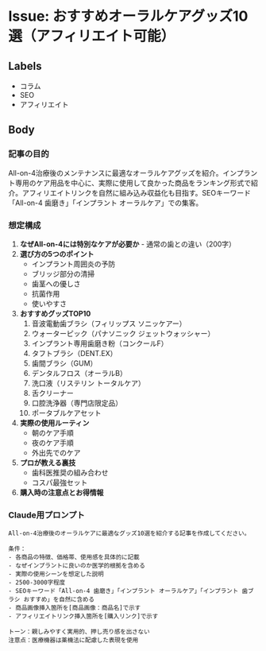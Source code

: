 # Issue: おすすめオーラルケアグッズ10選（アフィリエイト可能）

## Labels
- コラム
- SEO
- アフィリエイト

## Body

### 記事の目的
All-on-4治療後のメンテナンスに最適なオーラルケアグッズを紹介。インプラント専用のケア用品を中心に、実際に使用して良かった商品をランキング形式で紹介。アフィリエイトリンクを自然に組み込み収益化も目指す。SEOキーワード「All-on-4 歯磨き」「インプラント オーラルケア」での集客。

### 想定構成
1. **なぜAll-on-4には特別なケアが必要か** - 通常の歯との違い（200字）
2. **選び方の5つのポイント**
   - インプラント周囲炎の予防
   - ブリッジ部分の清掃
   - 歯茎への優しさ
   - 抗菌作用
   - 使いやすさ
3. **おすすめグッズTOP10**
   1. 音波電動歯ブラシ（フィリップス ソニッケアー）
   2. ウォーターピック（パナソニック ジェットウォッシャー）
   3. インプラント専用歯磨き粉（コンクールF）
   4. タフトブラシ（DENT.EX）
   5. 歯間ブラシ（GUM）
   6. デンタルフロス（オーラルB）
   7. 洗口液（リステリン トータルケア）
   8. 舌クリーナー
   9. 口腔洗浄器（専門店限定品）
   10. ポータブルケアセット
4. **実際の使用ルーティン**
   - 朝のケア手順
   - 夜のケア手順
   - 外出先でのケア
5. **プロが教える裏技**
   - 歯科医推奨の組み合わせ
   - コスパ最強セット
6. **購入時の注意点とお得情報**

### Claude用プロンプト
```
All-on-4治療後のオーラルケアに最適なグッズ10選を紹介する記事を作成してください。

条件：
- 各商品の特徴、価格帯、使用感を具体的に記載
- なぜインプラントに良いのか医学的根拠を含める
- 実際の使用シーンを想定した説明
- 2500-3000字程度
- SEOキーワード「All-on-4 歯磨き」「インプラント オーラルケア」「インプラント 歯ブラシ おすすめ」を自然に含める
- 商品画像挿入箇所を[商品画像：商品名]で示す
- アフィリエイトリンク挿入箇所を[購入リンク]で示す

トーン：親しみやすく実用的、押し売り感を出さない
注意点：医療機器は薬機法に配慮した表現を使用
```